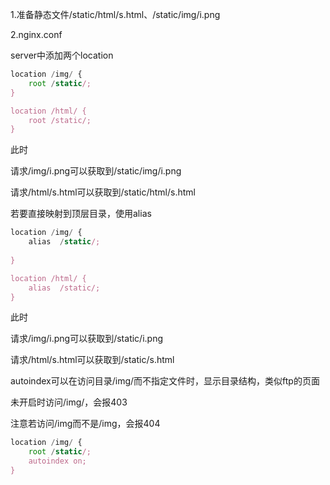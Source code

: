 1.准备静态文件/static/html/s.html、/static/img/i.png

2.nginx.conf

server中添加两个location

```javascript
location /img/ {
    root /static/;
}

location /html/ {
    root /static/;
}
```

此时

请求/img/i.png可以获取到/static/img/i.png

请求/html/s.html可以获取到/static/html/s.html



若要直接映射到顶层目录，使用alias

```javascript
location /img/ {
    alias  /static/;
    
}

location /html/ {
    alias  /static/;
}
```

此时

请求/img/i.png可以获取到/static/i.png

请求/html/s.html可以获取到/static/s.html





autoindex可以在访问目录/img/而不指定文件时，显示目录结构，类似ftp的页面

未开启时访问/img/，会报403

注意若访问/img而不是/img，会报404

```javascript
location /img/ {
    root /static/;
    autoindex on;
}
```


